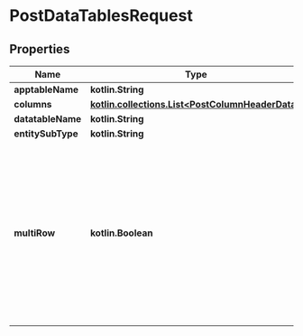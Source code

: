 
# PostDataTablesRequest

## Properties
| Name | Type | Description | Notes |
| ------------ | ------------- | ------------- | ------------- |
| **apptableName** | **kotlin.String** |  |  |
| **columns** | [**kotlin.collections.List&lt;PostColumnHeaderData&gt;**](PostColumnHeaderData.md) |  |  |
| **datatableName** | **kotlin.String** |  |  |
| **entitySubType** | **kotlin.String** |  |  [optional] |
| **multiRow** | **kotlin.Boolean** | Allows to create multiple entries in the Data Table. Optional, defaults to false. If this property is not provided Data Table will allow only one entry. |  [optional] |



